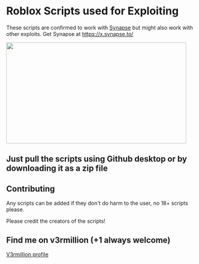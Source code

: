 # Roblox Scripts used for Exploiting

These scripts are confirmed to work with [Synapse](https://x.synapse.to/) but might also work with other exploits.
Get Synapse at https://x.synapse.to/


<img src="https://i.imgur.com/xhVJFZX.gif" width="480" height="270" />



## Just pull the scripts using Github desktop or by downloading it as a zip file



## Contributing
Any scripts can be added if they don't do harm to the user, no 18+ scripts please.

Please credit the creators of the scripts!

## Find me on v3rmillion (+1 always welcome)
[V3rmillion profile](https://v3rmillion.net/member.php?action=profile&uid=189081)
